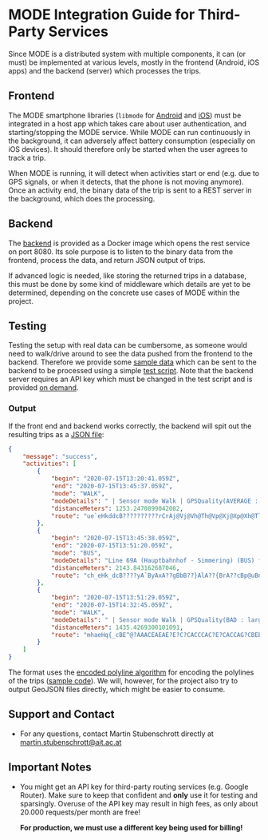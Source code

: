 # MODE Integration Guide for Third-Party Services

Since MODE is a distributed system with multiple components,
it can (or must) be implemented at various levels, mostly
in the frontend (Android, iOS apps) and the backend (server)
which processes the trips.

## Frontend

The MODE smartphone libraries (`libmode` for [Android](examples/android.md) and [iOS](examples/ios.md)) must be integrated in a host app which takes
care about user authentication, and starting/stopping the MODE
service. While MODE can run continuously in the background, it can adversely
affect battery consumption (especially on iOS devices). It should therefore
only be started when the user agrees to track a trip.

When MODE is running, it will detect when activities start or end
(e.g. due to GPS signals, or when it detects, that the phone is not
moving anymore). Once an activity end, the binary data of the trip
is sent to a REST server in the background, which does the processing.

## Backend

The [backend](examples/backend.md) is provided as a
Docker image which opens the rest service on port 8080.
Its sole purpose is to listen to the binary data from the frontend,
process the data, and return JSON output of trips.

If advanced logic is needed, like storing the returned trips in a
database, this must be done by some kind of middleware which details
are yet to be determined, depending on the concrete use cases of
MODE within the project.

## Testing
Testing the setup with real data can be cumbersome, as someone
would need to walk/drive around to see the data pushed from the
frontend to the backend. Therefore we provide some [sample data](assets/2020-06-27-PT.dat.gz) which can be sent to the backend to be processed
using a simple [test script](examples/test_container.sh).
Note that the backend server requires an API key which must be changed
in the test script and is provided [on demand](mailto:martin.stubenschrott@ait.ac.at).

### Output
If the front end and backend works correctly, the backend will
spit out the resulting trips as a [JSON file](assets/trip1.json):
```json
{
	"message": "success",
	"activities": [
		{
			"begin": "2020-07-15T13:20:41.059Z",
			"end": "2020-07-15T13:45:37.059Z",
			"mode": "WALK",
			"modeDetails": " | Sensor mode Walk | GPSQuality(AVERAGE : time gap)",
			"distanceMeters": 1253.2470899042082,
			"route": "ue`eHkddcB??????????rCrAj@Vj@Vh@Th@Vp@Xj@Xp@Xh@Tl@Vl@XJDp@Xn@Xp@Vp@XJDl@Tn@Rp@RRB@@D@?@?@???@???@@????????@???A?????????????????????????????????@????????????????????????Nh@??@E??@??@@B@B@B@@ACAAAC?AM]EICGCE?A???@?@BFBH@DP`A@F?D???B????A@A???EA??A??A????A@??????A????AA????CAI@??A@????A????????@?????B@B?D?B?F@D?B?H@H?F?D@B?@?@????C?CAC?CAGAGCG?CAA?AAA@??ABABCBABAB?@?@?BBBBD@D@F?DCDCBCBEBEBC@EBEBC@EBEBC@EBC@CBCBCBCBCBEBC@EBE@C@C@ABCBCBEBCBE@E@G@G@EBEBEBGBEBG@GBG@G?G?E?ECCEAEAEAECEECECEEECEECECCCCECCECCACACAEACAECECEEECEECCEEECECECECECEEECECECEAECEAECGCGCEEECE?C@CBE@C?CCECC?E?CBCFADCFCDABC@A@A?@A????A?A??@A???@A??@A??????@??A?@@?@??????A?A?AA???????????A?@???????@??@???@A??@?A???A@A?A??????@A??A??@A@???@???@?B????@??A?AA????A?????????A???@?????@?@?@?@?@A??@??????A???@@?A?A???????????A???A?A??????????@??@???A??@A???A@?A??@?@A@?@?@????@????A?????A?A?A?????A??????A????DA??????A??@????A???@??@?????@??A?????????@??????A?????CAAA?AAAA@???@A?????????@@@@?@????@@???????????????A?????????A???AA????????A?????A???@@@??@A?????A?@?????@??A?A@A@A@????@I@????B?@?A@??@?@ABCBA@A???"
		},
		{
			"begin": "2020-07-15T13:45:38.059Z",
			"end": "2020-07-15T13:51:20.059Z",
			"mode": "BUS",
			"modeDetails": "Line 69A (Hauptbahnhof - Simmering) (BUS) from Am Kanal to Arsenalsteg | Sensor mode Bus routed to Bus | GPSQuality(GOOD)",
			"distanceMeters": 2143.843162687046,
			"route": "ch_eHk_dcB????yA`ByAxA??gBbB??}AlA??{BrA??cBp@uBn@??cBZ??s@`C????????????????????AnD??ElC??EjCGlC??EtB??EtBGtB??IxD??KpC????????????????????A`D??IdE????c@xC??_AlB??CzC??m@lC??_AbB????????????qA`C????wBxD??_BfC??wAzB????}A~B????????????????iAbB??gAdB??gB`C??q@~@s@~@s@~@KW"
		},
		{
			"begin": "2020-07-15T13:51:29.059Z",
			"end": "2020-07-15T14:32:45.059Z",
			"mode": "WALK",
			"modeDetails": " | Sensor mode Walk | GPSQuality(BAD : large time gap)",
			"distanceMeters": 1435.4269300101091,
			"route": "mhaeHq{_cBE^@?AAACEAEAE?E?C?CACCCAC?E?CACCAG?CBEBABA@CBCBAB?@D?@?BCFA@C@CBAB?B@B@@@A@C@C@A@@@B?DABAB?B?@@@??@?BABA@?@?@B?D?D@D@F@D@D@F@F@D@FBD@F@FBH@FBHBFBFBFBHBF@HBF@DBF@FBDBDBDBFBD@FBD@D?B?@???????A??????????????@@?B@DBDBF@DBFBDBFBD@FBDBFBFBDBDBDBFBDBFBFBDBFBD@F@FBFBDB@DAD?DAB@D@B@@@A@CBC@CB?BDBFBF@FBD@BDBB@F@F@H?H@H@H@HBHBF@DBF@DBFBBDDDBDBDBDDBDBFBDDFBD@FBFBD@FBFBDBFBDDDDFDFBDDDBDBDBBBBBDBBBBD@B@DABABEBCBCBE@G@G@G@GBE@EBG@E?G@G?E@G?E@GBE@IBGBGDGBGBEBG@E@E@G@E@G@G@G@E@G@G?E@G?G@EBEBEBEBAD?D@FBDBBDDD@F@B@D?D@B?B@B@B??DJ?@@@?@B@LLDBFB@@@?@@@???@@@?@@@???@@@???@@@?@?@@??@@@?@?@@??@?@@@@DBB@NZ?@?@@@?@@??@?@?@@??@??@B??????????????AA???????A????EM??AC????AC?A???A????CG?AAC????????CI?AAA?A???????A??A????A??AE?????AA????A?????AAA?AAC?????A??????AAAE???A????M_@AACEAA??A??AAA??AAA?AA??MKAACCCACCECCCCACCEECCEAE?E@EDEDEFCDAHCHAHAHAH?FAF?DADCBADADAF?FAHAFAFAFAF?H?FAF?FAFCFCDCFCDCDCDEDCBEDCBCDAFCF?FAF@F?FAD?DADAFADCBADCDCDCDAFCDAFADAFCDCDCDCBADADADCDADCDADCFAH?HAF?HAF?F?H?F@FAD?FCFADAHAFAFAFAHAFADCFAF?D?F?D?D?FADADAFAFCFCHAFCFCHCDCFCDEBEDEBEDC@E?EACCEECACCCACCCCCCACCCCCCECCACCCACACA@A@A@?@?@?@?@?????????A??A?A?A?A?@@@?????????@?????@A@ABU??EH?@A@?@ABEJ?@ABA@CHW|@K^ADAH?@?????C?????A???@?????A?E?A?C?????J?@????A?@????????@???A????????????"
		}
	]
}
```

The format uses the [encoded polyline algorithm](https://developers.google.com/maps/documentation/utilities/polylinealgorithm) for encoding the polylines of the trips ([sample code](https://stackoverflow.com/questions/39851243/android-ios-decode-polyline-string)).
We will, however, for the project also try to output GeoJSON
files directly, which might be easier to consume.

## Support and Contact

- For any questions, contact Martin Stubenschrott directly at
  [martin.stubenschrott@ait.ac.at](mailto:martin.stubenschrott@ait.ac.at)

## Important Notes

- You might get an API key for third-party routing services
  (e.g. Google Router). Make sure to keep that confident
  and **only** use it for testing and sparsingly.
  Overuse of the API key may result in high fees, as only
  about 20.000 requests/per month are free!
  
  **For production, we must use a different key being used for billing!**